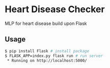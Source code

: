 # Heart Disease Checker

MLP for heart disease build upon Flask

## Usage

```sh
$ pip install Flask # install package
$ FLASK_APP=index.py flask run # run server
 * Running on http://localhost:5000/
 ```
